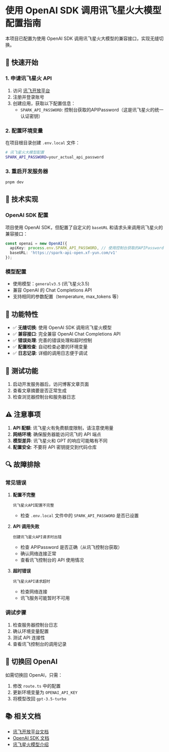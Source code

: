 # 使用 OpenAI SDK 调用讯飞星火大模型配置指南

本项目已配置为使用 OpenAI SDK 调用讯飞星火大模型的兼容接口，实现无缝切换。

## 🚀 快速开始

### 1. 申请讯飞星火 API

1. 访问 [讯飞开放平台](https://console.xfyun.cn/)
2. 注册并登录账号
3. 创建应用，获取以下配置信息：
   - `SPARK_API_PASSWORD`: 控制台获取的APIPassword（这是讯飞星火的统一认证密钥）

### 2. 配置环境变量

在项目根目录创建 `.env.local` 文件：

```bash
# 讯飞星火大模型配置
SPARK_API_PASSWORD=your_actual_api_password
```

### 3. 重启开发服务器

```bash
pnpm dev
```

## 🔧 技术实现

### OpenAI SDK 配置

项目使用 OpenAI SDK，但配置了自定义的 `baseURL` 和请求头来调用讯飞星火的兼容接口：

```typescript
const openai = new OpenAI({
  apiKey: process.env.SPARK_API_PASSWORD, // 使用控制台获取的APIPassword
  baseURL: 'https://spark-api-open.xf-yun.com/v1'
});
```

### 模型配置

- 使用模型：`generalv3.5` (讯飞星火3.5)
- 兼容 OpenAI 的 Chat Completions API
- 支持相同的参数配置（temperature, max_tokens 等）

## 🎯 功能特性

- ✅ **无缝切换**: 使用 OpenAI SDK 调用讯飞星火模型
- ✅ **兼容接口**: 完全兼容 OpenAI Chat Completions API
- ✅ **错误处理**: 完善的错误处理和超时控制
- ✅ **配置检查**: 自动检查必要的环境变量
- ✅ **日志记录**: 详细的调用日志便于调试

## 🧪 测试功能

1. 启动开发服务器后，访问博客文章页面
2. 查看文章摘要是否正常生成
3. 检查浏览器控制台和服务器日志

## ⚠️ 注意事项

1. **API 配额**: 讯飞星火有免费额度限制，请注意使用量
2. **网络环境**: 确保服务器能访问讯飞的 API 端点
3. **模型差异**: 讯飞星火和 GPT 的响应可能略有不同
4. **配置安全**: 不要将 API 密钥提交到代码仓库

## 🔍 故障排除

### 常见错误

1. **配置不完整**
   ```
   讯飞星火API配置不完整
   ```
   - 检查 `.env.local` 文件中的 `SPARK_API_PASSWORD` 是否已设置

2. **API 调用失败**
   ```
   创建讯飞星火API请求时出错
   ```
   - 检查 APIPassword 是否正确（从讯飞控制台获取）
   - 确认网络连接正常
   - 查看讯飞控制台的 API 使用情况

3. **超时错误**
   ```
   讯飞星火API请求超时
   ```
   - 检查网络连接
   - 讯飞服务可能暂时不可用

### 调试步骤

1. 检查服务器控制台日志
2. 确认环境变量配置
3. 测试 API 连接性
4. 查看讯飞控制台的调用记录

## 🔄 切换回 OpenAI

如需切换回 OpenAI，只需：

1. 修改 `route.ts` 中的配置
2. 更新环境变量为 `OPENAI_API_KEY`
3. 将模型改回 `gpt-3.5-turbo`

## 📚 相关文档

- [讯飞开放平台文档](https://www.xfyun.cn/doc/)
- [OpenAI SDK 文档](https://github.com/openai/openai-node)
- [讯飞星火模型介绍](https://xinghuo.xfyun.cn/)

